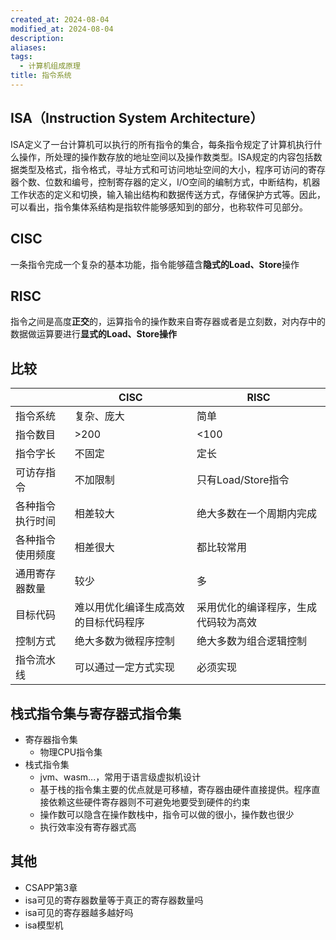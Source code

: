 ```yaml
---
created_at: 2024-08-04
modified_at: 2024-08-04
description: 
aliases: 
tags:
  - 计算机组成原理
title: 指令系统
---
```

## ISA（Instruction System Architecture）
ISA定义了一台计算机可以执行的所有指令的集合，每条指令规定了计算机执行什么操作，所处理的操作数存放的地址空间以及操作数类型。ISA规定的内容包括数据类型及格式，指令格式，寻址方式和可访问地址空间的大小，程序可访问的寄存器个数、位数和编号，控制寄存器的定义，I/O空间的编制方式，中断结构，机器工作状态的定义和切换，输入输出结构和数据传送方式，存储保护方式等。因此，可以看出，指令集体系结构是指软件能够感知到的部分，也称软件可见部分。
## CISC
一条指令完成一个复杂的基本功能，指令能够蕴含**隐式的Load、Store**操作
## RISC
指令之间是高度**正交**的，运算指令的操作数来自寄存器或者是立刻数，对内存中的数据做运算要进行**显式的Load、Store操作**
## 比较
||CISC|RISC|
|---|---|---|
|指令系统|复杂、庞大|简单|
|指令数目|>200|<100|
|指令字长|不固定|定长|
|可访存指令|不加限制|只有Load/Store指令|
|各种指令执行时间|相差较大|绝大多数在一个周期内完成|
|各种指令使用频度|相差很大|都比较常用|
|通用寄存器数量|较少|多|
|目标代码|难以用优化编译生成高效的目标代码程序|采用优化的编译程序，生成代码较为高效|
|控制方式|绝大多数为微程序控制|绝大多数为组合逻辑控制|
|指令流水线|可以通过一定方式实现|必须实现|
## 栈式指令集与寄存器式指令集
- 寄存器指令集
	- 物理CPU指令集
- 栈式指令集
	- jvm、wasm...，常用于语言级虚拟机设计
	- 基于栈的指令集主要的优点就是可移植，寄存器由硬件直接提供。程序直接依赖这些硬件寄存器则不可避免地要受到硬件的约束
	- 操作数可以隐含在操作数栈中，指令可以做的很小，操作数也很少
	- 执行效率没有寄存器式高
## 其他
- CSAPP第3章
- isa可见的寄存器数量等于真正的寄存器数量吗
- isa可见的寄存器越多越好吗
- isa模型机